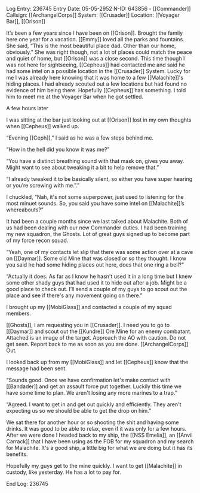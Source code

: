 Log Entry: 236745
Entry Date: 05-05-2952
N-ID: 643856 - [[Commander]]
Callsign: [[ArchangelCorps]]
System: [[Crusader]]
Location: [[Voyager Bar]], [[Orison]]

  

It’s been a few years since I have been on [[Orison]]. Brought the family here one year for a vacation. [[Emmy]] loved all the parks and fountains. She said, “This is the most beautiful place dad. Other than our home, obviously.” She was right though, not a lot of places could match the peace and quiet of home, but [[Orison]] was a close second. This time though I was not here for sightseeing, [[Cepheus]] had contacted me and said he had some intel on a possible location in the [[Crusader]] System. Lucky for me I was already here knowing that it was home to a few [[Malachite]]'s hiding places. I had already scouted out a few locations but had found no evidence of him being there. Hopefully [[Cepheus]] has something. I told him to meet me at the Voyager Bar when he got settled.  

A few hours later  

I was sitting at the bar just looking out at [[Orison]] lost in my own thoughts when [[Cepheus]] walked up.  

“Evening [[Ceph]],” I said as he was a few steps behind me.  

“How in the hell did you know it was me?”  

“You have a distinct breathing sound with that mask on, gives you away. Might want to see about tweaking it a bit to help remove that.”  

“I already tweaked it to be basically silent, so either you have super hearing or you’re screwing with me.”.”  

I chuckled, “Nah, it's not some superpower, just used to listening for the most minuet sounds. So, you said you have some intel on [[Malachite]]’s whereabouts?”  

It had been a couple months since we last talked about Malachite. Both of us had been dealing with our new Commander duties. I had been training my new squadron, the Ghosts. Lot of great guys signed up to become part of my force recon squad.  

“Yeah, one of my contacts let slip that there was some action over at a cave on [[Daymar]]. Some old Mine that was closed or so they thought. I know you said he had some hiding places out here, does that one ring a bell?”  

“Actually it does. As far as I know he hasn't used it in a long time but I knew some other shady guys that had used it to hide out after a job. Might be a good place to check out. I’ll send a couple of my guys to go scout out the place and see if there's any movement going on there.”  

I brought up my [[MobiGlass]] and contacted a couple of my squad members.  

[[Ghosts]], I am requesting you in [[Crusader]]. I need you to go to [[Daymar]] and scout out the [[Kundre]] Ore Mine for an enemy combatant. Attached is an image of the target. Approach the AO with caution. Do not get seen. Report back to me as soon as you are done. [[ArchangelCorps]] Out.  

I looked back up from my [[MobiGlass]] and let [[Cepheus]] know that the message had been sent.  

“Sounds good. Once we have confirmation let's make contact with [[Bandader]] and get an assault force put together. Luckily this time we have some time to plan. We aren't losing any more marines to a trap.”  

“Agreed. I want to get in and get out quickly and efficiently. They aren't expecting us so we should be able to get the drop on him.”  

We sat there for another hour or so shooting the shit and having some drinks. It was good to be able to relax, even if it was only for a few hours. After we were done I headed back to my ship, the [[NSS Emelia]], an [[Anvil Carrack]] that I have been using as the FOB for my squadron and my search for Malachite. It's a good ship, a little big for what we are doing but it has its benefits.  

Hopefully my guys get to the mine quickly. I want to get [[Malachite]] in custody, like yesterday. He has a lot to pay for.  

End Log: 236745